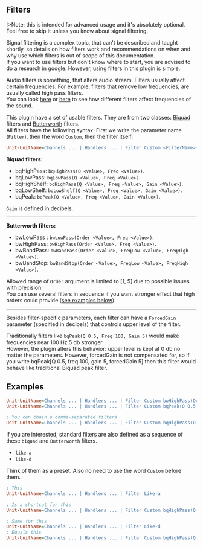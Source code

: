 ## Filters

!>Note: this is intended for advanced usage and it's absolutely optional. Feel free to skip it unless you know about signal filtering.

Signal filtering is a complex topic, that can't be described and taught shortly, so details on how filters work and recommendations on when and why use which filters is out of scope of this documentation.<br/>
If you want to use filters but don't know where to start, you are advised to do a research in google. However, using filters in this plugin is simple.

Audio filters is something, that alters audio stream. Filters usually affect certain frequencies. For example, filters that remove low frequencies, are usually called high pass filters.<br/>
You can look [here](http://jaggedplanet.com/iir/iir-explorer.asp) or [here](https://www.earlevel.com/main/2013/10/13/biquad-calculator-v2/) to see how different filters affect frequencies of the sound.

This plugin have a set of usable filters. They are from two classes: [Biquad](https://en.wikipedia.org/wiki/Digital_biquad_filter) filters and [Butterworth](https://en.wikipedia.org/wiki/Butterworth_filter) filters.<br/>
All filters have the following syntax: First we write the parameter name (`Filter`), then the word `Custom`, then the filter itself:

```ini
Unit-UnitName=Channels ... | Handlers ... | Filter Custom <FilterName>(<ArgName1> <ArgValue1>, <ArgName2> <ArgValue2>)
```

**Biquad filters:**

- bqHighPass: `bqHighPass(Q <Value>, Freq <Value>)`.
- bqLowPass: `bqLowPass(Q <Value>, Freq <Value>)`.
- bqHighShelf: `bqHighPass(Q <Value>, Freq <Value>, Gain <Value>)`.
- bqLowShelf: `bqLowShelf(Q <Value>, Freq <Value>, Gain <Value>)`.
- bqPeak: `bqPeak(Q <Value>, Freq <Value>, Gain <Value>)`.

`Gain` is defined in decibels.

---

**Butterworth filters:**

- bwLowPass : `bwLowPass(Order <Value>, Freq <Value>)`.
- bwHighPass: `bwHighPass(Order <Value>, Freq <Value>)`.
- bwBandPass: `bwBandPass(Order <Value>, FreqLow <Value>, FreqHigh <Value>)`.
- bwBandStop: `bwBandStop(Order <Value>, FreqLow <Value>, FreqHigh <Value>)`.

Allowed range of `Order` argument is limited to [1, 5] due to possible issues with precision.<br/>
You can use several filters in sequence if you want stronger effect that high orders could provide ([see examples below](#examples)).

---

Besides filter-specific parameters, each filter can have a `ForcedGain` parameter (specified in decibels) that controls upper level of the filter.

Traditionally filters like `bqPeak(Q 0.5, Freq 100, Gain 5)` would make frequencies near 100 Hz 5 db stronger.<br/>
However, the plugin alters this behavior: upper level is kept at 0 db no matter the parameters. However, forcedGain is not compensated for, so if you write bqPeak[Q 0.5, freq 100, gain 5, forcedGain 5] then this filter would behave like traditional Biquad peak filter.

## Examples

```ini
Unit-UnitName=Channels ... | Handlers ... | Filter Custom bwHighPass(Order 3, Freq 2000)
Unit-UnitName=Channels ... | Handlers ... | Filter Custom bqPeak(Q 0.5, Freq 100, Gain 5)

; You can chain a comma-separated filters
Unit-UnitName=Channels ... | Handlers ... | Filter Custom bqHighPass(Q 0.3, Freq 200, ForcedGain 3.58), bwLowPass(Order 5, Freq 10000)
```

If you are interested, standard filters are also defined as a sequence of these `biquad` and `Butterworth` filters.

- `like-a`
- `like-d`

Think of them as a preset. Also no need to use the word `Custom` before them.

```ini
; This
Unit-UnitName=Channels ... | Handlers ... | Filter Like-a

; Is a shortcut for this
Unit-UnitName=Channels ... | Handlers ... | Filter Custom bqHighPass(Q 0.3, Freq 200, ForcedGain 3.58), bwLowPass(Order 5, Freq 10000)

; Same for this
Unit-UnitName=Channels ... | Handlers ... | Filter Like-d
; Equals this
Unit-UnitName=Channels ... | Handlers ... | Filter Custom bqHighPass(Q 0.3, Freq 200, forcedGain 3.65), bqPeak(Q 1.0, Freq 6000, Gain 5.28), bwLowPass(Order 5, Freq 10000)
```
